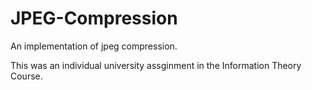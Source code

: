 # JPEG-Compression
An implementation of jpeg compression.

This was an individual university assginment in the Information Theory Course.
